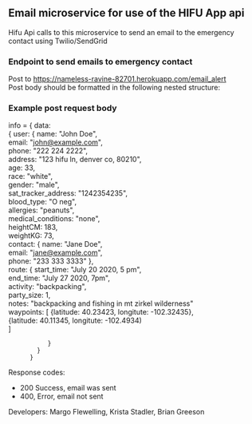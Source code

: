 ## Email microservice for use of the HIFU App api
  Hifu Api calls to this microservice to send an email to
  the emergency contact using Twilio/SendGrid

### Endpoint to send emails to emergency contact
Post to https://nameless-ravine-82701.herokuapp.com/email_alert  
Post body should be formatted in the following nested structure:  


### Example post request body

info = { data:    
       { user: { name: "John Doe",  
      email: "john@example.com",  
      phone: "222 224 2222",  
      address: "123 hifu ln, denver co, 80210",  
                 age: 33,  
                 race: "white",  
                 gender: "male",  
                 sat_tracker_address: "1242354235",  
                 blood_type: "O neg",  
                 allergies: "peanuts",  
                 medical_conditions: "none",  
                 heightCM: 183,  
                 weightKG: 73,  
                 contact: { name: "Jane Doe",  
                            email: "jane@example.com",  
                            phone: "233 333 3333" },  
                 route: { start_time: "July 20 2020, 5 pm",  
                          end_time: "July 27 2020, 7pm",  
                          activity: "backpacking",  
                          party_size: 1,  
                          notes: "backpacking and fishing in mt zirkel wilderness"  
                          waypoints: [ {latitude: 40.23423, longitute: -102.32435},   
                                       {latitude: 40.11345, longitute: -102.4934)  
                            ]    

               }  
            }  
          }  

Response codes: 
* 200 Success, email was sent  
* 400, Error, email not sent  

Developers: Margo Flewelling, Krista Stadler, Brian Greeson
